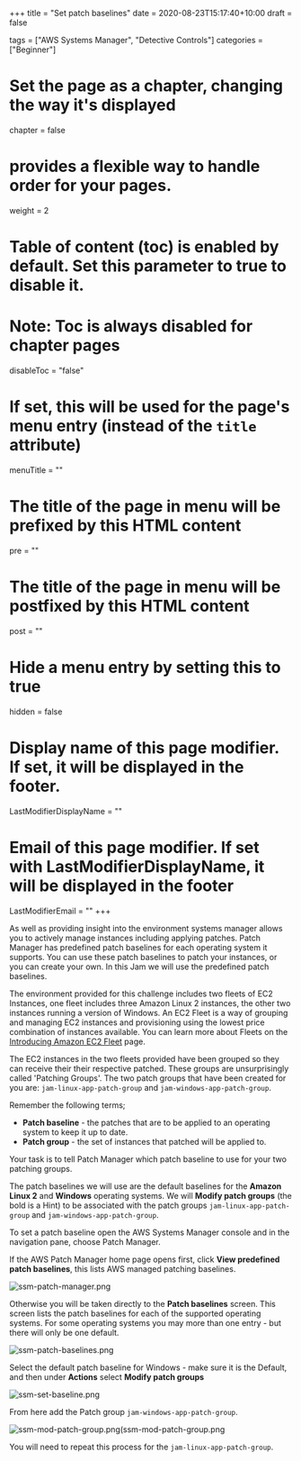 +++
title = "Set patch baselines"
date = 2020-08-23T15:17:40+10:00
draft = false

tags = ["AWS Systems Manager", "Detective Controls"]
categories = ["Beginner"]

# Set the page as a chapter, changing the way it's displayed
chapter = false

# provides a flexible way to handle order for your pages.
weight = 2
# Table of content (toc) is enabled by default. Set this parameter to true to disable it.
# Note: Toc is always disabled for chapter pages
disableToc = "false"
# If set, this will be used for the page's menu entry (instead of the `title` attribute)
menuTitle = ""
# The title of the page in menu will be prefixed by this HTML content
pre = ""
# The title of the page in menu will be postfixed by this HTML content
post = ""
# Hide a menu entry by setting this to true
hidden = false
# Display name of this page modifier. If set, it will be displayed in the footer.
LastModifierDisplayName = ""
# Email of this page modifier. If set with LastModifierDisplayName, it will be displayed in the footer
LastModifierEmail = ""
+++

As well as providing insight into the environment systems manager allows 
you to actively manage instances including applying patches. Patch Manager 
has predefined patch baselines for each operating system it supports. 
You can use these patch baselines to patch your instances, or you can 
create your own. In this Jam we will use the predefined patch baselines.

The environment provided for this challenge includes two fleets of EC2
Instances, one fleet includes three Amazon Linux 2 instances, the other two 
instances running a version of Windows. An EC2 Fleet is a way of grouping and managing EC2 instances and provisioning using the lowest price combination of instances available. You can learn more about Fleets on the [Introducing Amazon EC2 Fleet](https://aws.amazon.com/about-aws/whats-new/2018/04/introducing-amazon-ec2-fleet/) page.

The EC2 instances in the two fleets provided have been grouped so they can receive their their respective patched.  These groups are unsurprisingly called 'Patching Groups'.  The two patch groups that have been created for you are: ```jam-linux-app-patch-group``` and ```jam-windows-app-patch-group```.

Remember the following terms;
- **Patch baseline** - the patches that are to be applied to an operating system to keep it up to date.
- **Patch group** - the set of instances that patched will be applied to.

Your task is to tell Patch Manager which patch baseline to use for your two patching groups. 

The patch baselines we will use are the default baselines for the **Amazon Linux 2** and **Windows** operating systems. We will **Modify patch groups** (the bold is a Hint) to be associated with the patch groups  ```jam-linux-app-patch-group``` and ```jam-windows-app-patch-group```.

To set a patch baseline open the AWS Systems Manager console and in the navigation pane, choose Patch Manager. 

If the AWS Patch Manager home page opens first, click **View predefined patch baselines**, this lists AWS managed patching baselines.

![ssm-patch-manager.png](ssm-patch-manager.png)

Otherwise you will be taken directly to the **Patch baselines** screen. This screen lists the patch baselines for each of the supported operating systems. For some operating systems you may more than one entry - but there will only be one default.

![ssm-patch-baselines.png](ssm-patch-baselines.png)

Select the default patch baseline for Windows - make sure it is the Default, and then under **Actions** select **Modify patch groups**

![ssm-set-baseline.png](ssm-set-baseline.png)

From here add the Patch group ```jam-windows-app-patch-group```.

![ssm-mod-patch-group.png(ssm-mod-patch-group.png](ssm-mod-patch-group.png)

You will need to repeat this process for the ```jam-linux-app-patch-group```.

